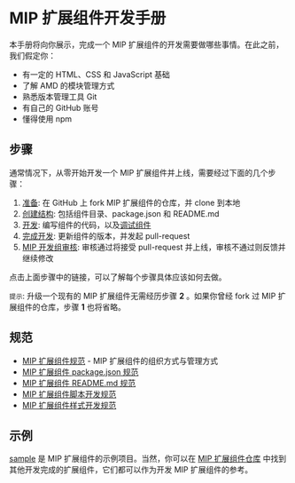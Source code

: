 MIP 扩展组件开发手册
============

本手册将向你展示，完成一个 MIP 扩展组件的开发需要做哪些事情。在此之前，我们假定你：

- 有一定的 HTML、CSS 和 JavaScript 基础
- 了解 AMD 的模块管理方式
- 熟悉版本管理工具 Git
- 有自己的 GitHub 账号
- 懂得使用 npm


步骤
----

通常情况下，从零开始开发一个 MIP 扩展组件并上线，需要经过下面的几个步骤：

1. [准备](./prepare.md): 在 GitHub 上 fork MIP 扩展组件的仓库，并 clone 到本地
2. [创建结构](./create-structure.md): 包括组件目录、package.json 和 README.md
3. [开发](./develop.md): 编写组件的代码，以及[调试组件](./debug.md)
4. [完成开发](./wind-up.md): 更新组件的版本，并发起 pull-request
5. [MIP 开发组审核](./approve.md): 审核通过将接受 pull-request 并上线，审核不通过则反馈并继续修改

点击上面步骤中的链接，可以了解每个步骤具体应该如何去做。

`提示`: 升级一个现有的 MIP 扩展组件无需经历步骤 **2** 。如果你曾经 fork 过 MIP 扩展组件的仓库，步骤 **1** 也将省略。


规范
----

- [MIP 扩展组件规范](./spec.md) - MIP 扩展组件的组织方式与管理方式
- [MIP 扩展组件 package.json 规范](./spec-package-json.md)
- [MIP 扩展组件 README.md 规范](./spec-readme-md.md)
- [MIP 扩展组件脚本开发规范](./spec-script.md)
- [MIP 扩展组件样式开发规范](./spec-style.md)


示例
----

[sample](https://github.com/mipengine/mip-extensions/tree/master/mip-sample) 是 MIP 扩展组件的示例项目。当然，你可以在 [MIP 扩展组件仓库](https://github.com/mipengine/mip-extensions) 中找到其他开发完成的扩展组件，它们都可以作为开发 MIP 扩展组件的参考。


